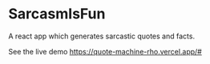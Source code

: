# SarcasmIsFun
A react app which generates sarcastic quotes and facts.

See the live demo
https://quote-machine-rho.vercel.app/#
